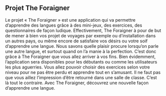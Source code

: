 ## Projet The Foraigner

Le projet « The Foraigner » est une application qui va permettre d’apprendre des langues 
grâce à des mini-jeux, des exercices, des questionnaires de façon ludique. Effectivement, The 
Foraigner à pour de but de mener à bien vos projet de voyages par exemple ou d’installation 
dans un autres pays, ou même encore de satisfaire vos désirs ou votre soif d’apprendre une 
langue. Nous savons quelle plaisir procure lorsqu’on parle une autre langue, et surtout 
quand on l’a manie à la perfection. C’est donc grâce à The Foraigner que vous allez arriver à 
vos fins. Bien évidemment, l’application sera disponibles pour les débutants ou comme les 
utilisateurs les plus aguerries. Vous allez pouvoir choisir des exercices selon votre niveau 
pour ne pas être perdu et apprendre tout en s’amusant. Il ne faut pas que vous aillez 
l’impression d’être retourné dans une salle de classe. C’est là tout le contraire. Avec The 
Foraigner, découvrez une nouvelle façon d’apprendre une langue.
